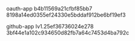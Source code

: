 oauth-app
b4b11569a21cfbf85bb7
8198a14ed0355ef24330e5bddaf912be6bf19ef3


github-app
Iv1.25ef36736024e278
3bf44e1a102c934650d82fb7a64c7453d4ba792c
